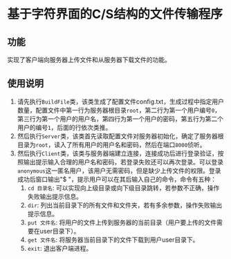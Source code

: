 # 基于字符界面的C/S结构的文件传输程序

## 功能
实现了客户端向服务器上传文件和从服务器下载文件的功能。

## 使用说明
1. 请先执行`BuildFile`类，该类生成了配置文件config.txt，生成过程中指定用户数量，配置文件中第一行为服务器根目录`root`，第二行为第一个用户编号`0`，第三行为第一个用户的用户名，第四行为第一个用户的密码，第五行为第二个用户的编号`1`，后面的行依次类推。
2. 然后执行`Server`类，该类首先读取配置文件对服务器初始化，确定了服务器根目录为`root`，读入了所有用户的用户名和密码，然后在端口`8000`侦听。
3. 然后执行`Client`类，该类与服务器端建立连接，连接成功后进行登录验证，按照输出提示输入合理的用户名和密码，若登录失败还可以再次登录。可以登录`anonymous`这一匿名用户，该用户无需密码，但是缺少上传文件的权限。登录成功后窗口输出"$ "，提示用户可以在其后输入自己的命令，命令有五种：
    1. `cd 目录名`: 可以实现向上级目录或向下级目录跳转，若参数不正确，操作失败输出提示信息。
    2. `dir`: 列出当前目录下的所有文件和文件夹，若有多余参数，操作失败输出提示信息。
    3. `put 文件名`: 将用户的文件上传到服务器的当前目录（用户要上传的文件需要在user目录下）。
    4. `get 文件名`: 将服务器当前目录下的文件下载到用户user目录下。
    5. `exit`: 退出客户端进程。


